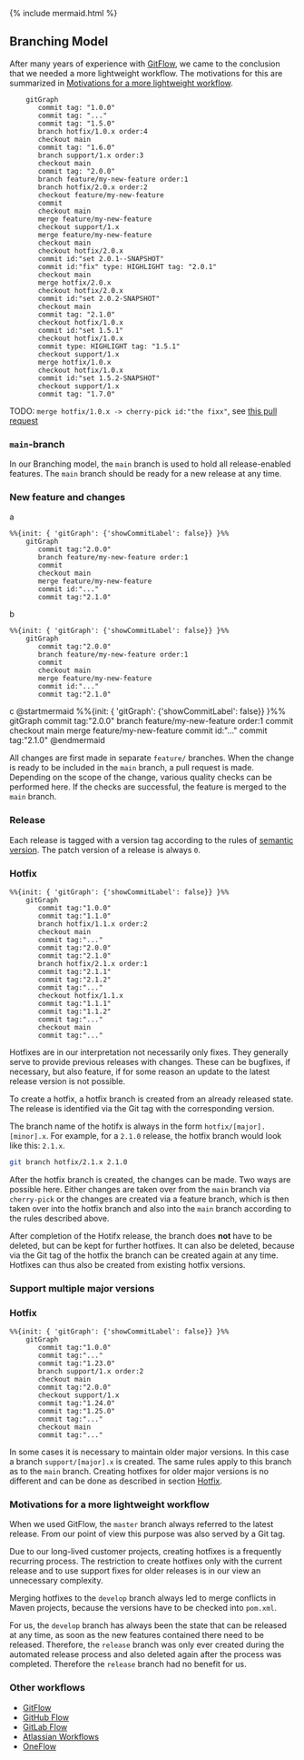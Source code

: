 {% include mermaid.html %}
## Branching Model

After many years of experience with [GitFlow](http://nvie.com/posts/a-successful-git-branching-model/), we came to the conclusion that we needed a more lightweight workflow. The motivations for this are summarized in [Motivations for a more lightweight workflow](#motivations-for-a-more-lightweight-workflow).

```mermaid
    gitGraph
       commit tag: "1.0.0"
       commit tag: "..."
       commit tag: "1.5.0"
       branch hotfix/1.0.x order:4
       checkout main
       commit tag: "1.6.0"
       branch support/1.x order:3
       checkout main
       commit tag: "2.0.0"
       branch feature/my-new-feature order:1
       branch hotfix/2.0.x order:2
       checkout feature/my-new-feature
       commit
       checkout main
       merge feature/my-new-feature
       checkout support/1.x
       merge feature/my-new-feature
       checkout main
       checkout hotfix/2.0.x
       commit id:"set 2.0.1--SNAPSHOT"
       commit id:"fix" type: HIGHLIGHT tag: "2.0.1"
       checkout main
       merge hotfix/2.0.x
       checkout hotfix/2.0.x
       commit id:"set 2.0.2-SNAPSHOT"
       checkout main
       commit tag: "2.1.0"
       checkout hotfix/1.0.x
       commit id:"set 1.5.1"
       checkout hotfix/1.0.x
       commit type: HIGHLIGHT tag: "1.5.1"
       checkout support/1.x
       merge hotfix/1.0.x
       checkout hotfix/1.0.x
       commit id:"set 1.5.2-SNAPSHOT"
       checkout support/1.x
       commit tag: "1.7.0"
```

TODO: `merge hotfix/1.0.x -> cherry-pick id:"the fixx"`, see [this pull request](https://github.com/mermaid-js/mermaid/pull/3115)

### `main`-branch

In our Branching model, the `main` branch is used to hold all release-enabled features. The `main` branch should be ready for a new release at any time.

### New feature and changes
a
```mermaid
%%{init: { 'gitGraph': {'showCommitLabel': false}} }%%
    gitGraph
       commit tag:"2.0.0"
       branch feature/my-new-feature order:1
       commit
       checkout main
       merge feature/my-new-feature
       commit id:"..."
       commit tag:"2.1.0"
```
b
```mermaid!
%%{init: { 'gitGraph': {'showCommitLabel': false}} }%%
    gitGraph
       commit tag:"2.0.0"
       branch feature/my-new-feature order:1
       commit
       checkout main
       merge feature/my-new-feature
       commit id:"..."
       commit tag:"2.1.0"
```
c
@startmermaid
%%{init: { 'gitGraph': {'showCommitLabel': false}} }%%
    gitGraph
       commit tag:"2.0.0"
       branch feature/my-new-feature order:1
       commit
       checkout main
       merge feature/my-new-feature
       commit id:"..."
       commit tag:"2.1.0"
@endmermaid

All changes are first made in separate `feature/` branches. When the change is ready to be included in the `main` branch, a pull request is made. Depending on the scope of the change, various quality checks can be performed here. If the checks are successful, the feature is merged to the `main` branch.

### Release

Each release is tagged with a version tag according to the rules of [semantic version](https://semver.org/). The patch version of a release is always `0`.

### Hotfix

```mermaid
%%{init: { 'gitGraph': {'showCommitLabel': false}} }%%
    gitGraph
       commit tag:"1.0.0"
       commit tag:"1.1.0"
       branch hotfix/1.1.x order:2
       checkout main
       commit tag:"..."
       commit tag:"2.0.0"
       commit tag:"2.1.0"
       branch hotfix/2.1.x order:1
       commit tag:"2.1.1"
       commit tag:"2.1.2"
       commit tag:"..."
       checkout hotfix/1.1.x
       commit tag:"1.1.1"
       commit tag:"1.1.2"
       commit tag:"..."
       checkout main
       commit tag:"..."

```

Hotfixes are in our interpretation not necessarily only fixes. They generally serve to provide previous releases with changes. These can be bugfixes, if necessary, but also feature, if for some reason an update to the latest release version is not possible.

To create a hotfix, a hotfix branch is created from an already released state. The release is identified via the Git tag with the corresponding version.

The branch name of the hotifx is always in the form `hotfix/[major].[minor].x`. For example, for a `2.1.0` release, the hotfix branch would look like this: `2.1.x`.

```sh
git branch hotfix/2.1.x 2.1.0
```

After the hotfix branch is created, the changes can be made. Two ways are possible here. Either changes are taken over from the `main` branch via `cherry-pick` or the changes are created via a feature branch, which is then taken over into the hotfix branch and also into the `main` branch according to the rules described above.

After completion of the Hotifx release, the branch does **not** have to be deleted, but can be kept for further hotfixes. It can also be deleted, because via the Git tag of the hotfix the branch can be created again at any time. Hotfixes can thus also be created from existing hotfix versions.

### Support multiple major versions

### Hotfix

```mermaid
%%{init: { 'gitGraph': {'showCommitLabel': false}} }%%
    gitGraph
       commit tag:"1.0.0"
       commit tag:"..."
       commit tag:"1.23.0"
       branch support/1.x order:2
       checkout main
       commit tag:"2.0.0"
       checkout support/1.x
       commit tag:"1.24.0"
       commit tag:"1.25.0"
       commit tag:"..."
       checkout main
       commit tag:"..."
```

In some cases it is necessary to maintain older major versions. In this case a branch `support/[major].x` is created. The same rules apply to this branch as to the `main` branch. Creating hotfixes for older major versions is no different and can be done as described in section [Hotfix](#hotfix).

### Motivations for a more lightweight workflow

When we used GitFlow, the `master` branch always referred to the latest release. From our point of view this purpose was also served by a Git tag.

Due to our long-lived customer projects, creating hotfixes is a frequently recurring process. The restriction to create hotfixes only with the current release and to use support fixes for older releases is in our view an unnecessary complexity.

Merging hotfixes to the `develop` branch always led to merge conflicts in Maven projects, because the versions have to be checked into `pom.xml`.

For us, the `develop` branch has always been the state that can be released at any time, as soon as the new features contained there need to be released. Therefore, the `release` branch was only ever created during the automated release process and also deleted again after the process was completed. Therefore the `release` branch had no benefit for us.

### Other workflows

* [GitFlow](http://nvie.com/posts/a-successful-git-branching-model/)
* [GitHub Flow](https://guides.github.com/introduction/flow/)
* [GitLab Flow](https://about.gitlab.com/2014/09/29/gitlab-flow/)
* [Atlassian Workflows](https://www.atlassian.com/git/tutorials/comparing-workflows/)
* [OneFlow](https://www.endoflineblog.com/oneflow-a-git-branching-model-and-workflow)
